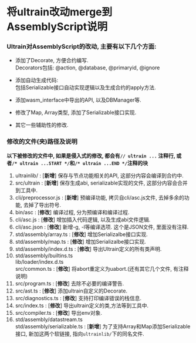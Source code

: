 # 将ultrain改动merge到AssemblyScript说明

### Ultrain对AssemblyScript的改动, 主要有以下几个方面:  
* 添加了Decorate, 方便合约编写.  
Decorators包括: @action, @database, @primaryid, @ignore  

* 添加自动生成代码:  
包括Serializable接口自动实现逻辑以及生成合约的apply方法.  

* 添加wasm_interface中导出的API, 以及DBManager等.  

* 修改了Map, Array类型, 添加了Serializable接口实现.  

* 其它一些辅助性的修改.

### 修改的文件(夹)路径及说明  
**以下被修改的文件中, 如果是侵入式的修改, 都会有`// ultrain ...` 注释行, 或者`/* ultrain ...START */`和`/* ultrain ...END */`注释的块**
1. ultrainlib/             :  [**新增**] 保存与节点功能相关的API, 这部分内容会编译到合约中.  
2. src/ultrain             :  [**新增**] 保存生成abi, serializable实现的文件, 这部分内容会合并到工具中.  
3. cli/preprocessor.js     :  [**新增**] 预编译功能, 拷贝自cli/asc.js文件, 去掉多余的功能, 去掉了导出符号.  
4. bin/asc                 :  [**修改**] 编译过程, 分为预编译和编译过程.  
5. cli/asc.js              :  [**修改**] 增加插入代码逻辑, 以及生成abi文件逻辑.  
6. cli/asc.json            :  [**修改**] 新增-g, -l等编译选项. 这个是JSON文件, 里面没有注释.
7. std/assembly/array.ts   :  [**修改**] 增加Serializalbe接口实现.
8. std/assembly/map.ts     :  [**修改**] 增加Serializalbe接口实现.
9. std/assembly/index.d.ts :  [**修改**] 导出Ultrain定义的所有类声明.
10. std/assembly/builtins.ts  
lib/loader/index.d.ts  
src/common.ts              :  [**修改**] 将abort重定义为uabort.(还有其它几个文件, 有注释说明)
11. src/program.ts         :  [**修改**] 去除不必要的编译警告.
12. src/ast.ts             :  [**修改**] 添加ultrain自定义的Decorate.
13. src/diagnostics.ts     :  [**修改**] 支持打印编译错误的栈信息.
14. src/index.ts           :  [**修改**] 导出ultrain定义的类,方法等到工具中.
15. src/compiler.ts        :  [**修改**] 导出env对象.
16. std/assembly/datastream.ts  
std/assembly/serializable.ts :  [**新增**] 为了支持Array和Map添加Serializable接口, 新加这两个软链接, 指向`ultrainlib/`下的同名文件.
